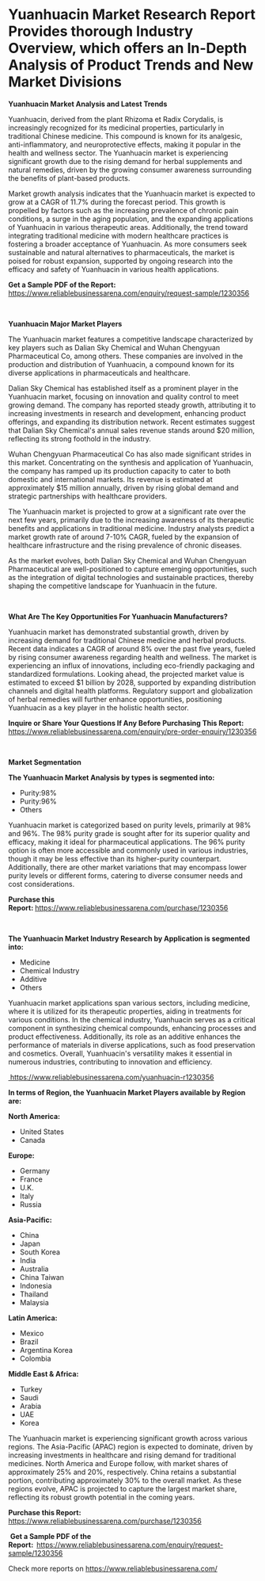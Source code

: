<p><h1>Yuanhuacin Market Research Report Provides thorough Industry Overview, which offers an In-Depth Analysis of Product Trends and New Market Divisions</h1></p><p><strong>Yuanhuacin Market Analysis and Latest Trends</strong></p>
<p><p>Yuanhuacin, derived from the plant Rhizoma et Radix Corydalis, is increasingly recognized for its medicinal properties, particularly in traditional Chinese medicine. This compound is known for its analgesic, anti-inflammatory, and neuroprotective effects, making it popular in the health and wellness sector. The Yuanhuacin market is experiencing significant growth due to the rising demand for herbal supplements and natural remedies, driven by the growing consumer awareness surrounding the benefits of plant-based products.</p><p>Market growth analysis indicates that the Yuanhuacin market is expected to grow at a CAGR of 11.7% during the forecast period. This growth is propelled by factors such as the increasing prevalence of chronic pain conditions, a surge in the aging population, and the expanding applications of Yuanhuacin in various therapeutic areas. Additionally, the trend toward integrating traditional medicine with modern healthcare practices is fostering a broader acceptance of Yuanhuacin. As more consumers seek sustainable and natural alternatives to pharmaceuticals, the market is poised for robust expansion, supported by ongoing research into the efficacy and safety of Yuanhuacin in various health applications.</p></p>
<p><strong>Get a Sample PDF of the Report:&nbsp;</strong> <a href="https://www.reliablebusinessarena.com/enquiry/request-sample/1230356?utm_campaign=2095&utm_medium=2&utm_source=Github&utm_content=ia&utm_term=03022025&utm_id=yuanhuacin">https://www.reliablebusinessarena.com/enquiry/request-sample/1230356</a></p>
<p>&nbsp;</p>
<p><strong>Yuanhuacin Major Market Players</strong></p>
<p><p>The Yuanhuacin market features a competitive landscape characterized by key players such as Dalian Sky Chemical and Wuhan Chengyuan Pharmaceutical Co, among others. These companies are involved in the production and distribution of Yuanhuacin, a compound known for its diverse applications in pharmaceuticals and healthcare.</p><p>Dalian Sky Chemical has established itself as a prominent player in the Yuanhuacin market, focusing on innovation and quality control to meet growing demand. The company has reported steady growth, attributing it to increasing investments in research and development, enhancing product offerings, and expanding its distribution network. Recent estimates suggest that Dalian Sky Chemical's annual sales revenue stands around $20 million, reflecting its strong foothold in the industry.</p><p>Wuhan Chengyuan Pharmaceutical Co has also made significant strides in this market. Concentrating on the synthesis and application of Yuanhuacin, the company has ramped up its production capacity to cater to both domestic and international markets. Its revenue is estimated at approximately $15 million annually, driven by rising global demand and strategic partnerships with healthcare providers.</p><p>The Yuanhuacin market is projected to grow at a significant rate over the next few years, primarily due to the increasing awareness of its therapeutic benefits and applications in traditional medicine. Industry analysts predict a market growth rate of around 7-10% CAGR, fueled by the expansion of healthcare infrastructure and the rising prevalence of chronic diseases.</p><p>As the market evolves, both Dalian Sky Chemical and Wuhan Chengyuan Pharmaceutical are well-positioned to capture emerging opportunities, such as the integration of digital technologies and sustainable practices, thereby shaping the competitive landscape for Yuanhuacin in the future.</p></p>
<p>&nbsp;</p>
<p><strong>What Are The Key Opportunities For Yuanhuacin Manufacturers?</strong></p>
<p><p>Yuanhuacin market has demonstrated substantial growth, driven by increasing demand for traditional Chinese medicine and herbal products. Recent data indicates a CAGR of around 8% over the past five years, fueled by rising consumer awareness regarding health and wellness. The market is experiencing an influx of innovations, including eco-friendly packaging and standardized formulations. Looking ahead, the projected market value is estimated to exceed $1 billion by 2028, supported by expanding distribution channels and digital health platforms. Regulatory support and globalization of herbal remedies will further enhance opportunities, positioning Yuanhuacin as a key player in the holistic health sector.</p></p>
<p><strong>Inquire or Share Your Questions If Any Before Purchasing This Report:</strong> <a href="https://www.reliablebusinessarena.com/enquiry/pre-order-enquiry/1230356?utm_campaign=2095&utm_medium=2&utm_source=Github&utm_content=ia&utm_term=03022025&utm_id=yuanhuacin">https://www.reliablebusinessarena.com/enquiry/pre-order-enquiry/1230356</a></p>
<p>&nbsp;</p>
<p><strong>Market Segmentation</strong></p>
<p><strong>The Yuanhuacin Market Analysis by types is segmented into:</strong></p>
<p><ul><li>Purity:98%</li><li>Purity:96%</li><li>Others</li></ul></p>
<p><p>Yuanhuacin market is categorized based on purity levels, primarily at 98% and 96%. The 98% purity grade is sought after for its superior quality and efficacy, making it ideal for pharmaceutical applications. The 96% purity option is often more accessible and commonly used in various industries, though it may be less effective than its higher-purity counterpart. Additionally, there are other market variations that may encompass lower purity levels or different forms, catering to diverse consumer needs and cost considerations.</p></p>
<p><strong>Purchase this Report:&nbsp;</strong><a href="https://www.reliablebusinessarena.com/purchase/1230356?utm_campaign=2095&utm_medium=2&utm_source=Github&utm_content=ia&utm_term=03022025&utm_id=yuanhuacin">https://www.reliablebusinessarena.com/purchase/1230356</a></p>
<p>&nbsp;</p>
<p><strong>The Yuanhuacin Market Industry Research by Application is segmented into:</strong></p>
<p><ul><li>Medicine</li><li>Chemical Industry</li><li>Additive</li><li>Others</li></ul></p>
<p><p>Yuanhuacin market applications span various sectors, including medicine, where it is utilized for its therapeutic properties, aiding in treatments for various conditions. In the chemical industry, Yuanhuacin serves as a critical component in synthesizing chemical compounds, enhancing processes and product effectiveness. Additionally, its role as an additive enhances the performance of materials in diverse applications, such as food preservation and cosmetics. Overall, Yuanhuacin's versatility makes it essential in numerous industries, contributing to innovation and efficiency.</p></p>
<p><a href="https://www.reliablebusinessarena.com/yuanhuacin-r1230356?utm_campaign=2095&utm_medium=2&utm_source=Github&utm_content=ia&utm_term=03022025&utm_id=yuanhuacin">&nbsp;https://www.reliablebusinessarena.com/yuanhuacin-r1230356</a></p>
<p><strong>In terms of Region, the Yuanhuacin Market Players available by Region are:</strong></p>
<p>
    <p> <strong> North America: </strong>
        <ul>
            <li>United States</li>
            <li>Canada</li>
        </ul>
        </p> 
    <p> <strong> Europe: </strong>
        <ul>
            <li>Germany</li>
            <li>France</li>
            <li>U.K.</li>
            <li>Italy</li>
            <li>Russia</li>
        </ul>
        </p> 
    <p> <strong> Asia-Pacific: </strong>
        <ul>
            <li>China</li>
            <li>Japan</li>
            <li>South Korea</li>
            <li>India</li>
            <li>Australia</li>
            <li>China Taiwan</li>
            <li>Indonesia</li>
            <li>Thailand</li>
            <li>Malaysia</li>
        </ul>
        </p> 
    <p> <strong> Latin America: </strong>
        <ul>
            <li>Mexico</li>
            <li>Brazil</li>
            <li>Argentina Korea</li>
            <li>Colombia</li>
        </ul>
        </p> 
    <p> <strong> Middle East & Africa: </strong>
        <ul>
            <li>Turkey</li>
            <li>Saudi</li>
            <li>Arabia</li>
            <li>UAE</li>
            <li>Korea</li>
        </ul>
    </p>
    </p>
<p><p>The Yuanhuacin market is experiencing significant growth across various regions. The Asia-Pacific (APAC) region is expected to dominate, driven by increasing investments in healthcare and rising demand for traditional medicines. North America and Europe follow, with market shares of approximately 25% and 20%, respectively. China retains a substantial portion, contributing approximately 30% to the overall market. As these regions evolve, APAC is projected to capture the largest market share, reflecting its robust growth potential in the coming years.</p></p>
<p><strong>Purchase this Report: </strong><a href="https://www.reliablebusinessarena.com/purchase/1230356?utm_campaign=2095&utm_medium=2&utm_source=Github&utm_content=ia&utm_term=03022025&utm_id=yuanhuacin">https://www.reliablebusinessarena.com/purchase/1230356</a></p>
<p>&nbsp;<strong>Get a Sample PDF of the Report:&nbsp;&nbsp;</strong><a href="https://www.reliablebusinessarena.com/enquiry/request-sample/1230356?utm_campaign=2095&utm_medium=2&utm_source=Github&utm_content=ia&utm_term=03022025&utm_id=yuanhuacin">https://www.reliablebusinessarena.com/enquiry/request-sample/1230356</a></p>
<p><strong></strong></p>
<p>Check more reports on <a href="https://www.reliablebusinessarena.com/?utm_campaign=2095&utm_medium=2&utm_source=Github&utm_content=ia&utm_term=03022025&utm_id=yuanhuacin">https://www.reliablebusinessarena.com/</a></p>